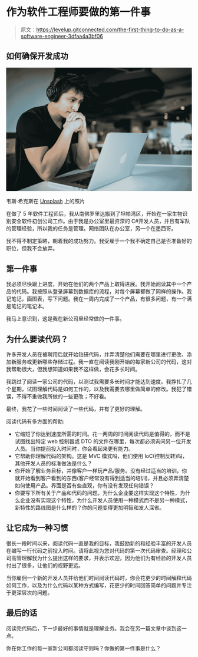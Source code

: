 # 作为软件工程师要做的第一件事

> 原文：<https://levelup.gitconnected.com/the-first-thing-to-do-as-a-software-engineer-3dfaa4a3bf06>

## 如何确保开发成功

![](img/8d6f1b82c7001874aa9954c39ca57735.png)

韦斯·希克斯在 [Unsplash](https://unsplash.com?utm_source=medium&utm_medium=referral) 上的照片

在做了 5 年软件工程师后，我从南佛罗里达搬到了坦帕湾区，开始在一家生物识别安全软件初创公司工作。由于我是办公室里最资深的 C#开发人员，并且有军队的管理经验，所以我的任务是管理。网络团队在办公室，另一个在墨西哥。

我不得不制定策略，朝着我的成功努力。我受雇于一个我不确定自己是否准备好的职位，但我不会放弃。

## 第一件事

我必须尽快跟上进度，开始在他们的两个产品上取得进展。我开始阅读其中一个产品的代码。我按照从登录屏幕到数据库的流程，对每个屏幕都做了同样的操作。我记笔记，画图表，写下问题。我在一周内完成了一个产品，有很多问题，有一个满是笔记的笔记本。

我马上意识到，这是我在新公司里经常做的一件事。

## 为什么要读代码？

许多开发人员在被聘用后就开始钻研代码，并弄清楚他们需要在哪里进行更改、添加新服务或更新哪些存储过程。我一直在阅读我刚开始的每家新公司的代码，这对我帮助很大，但我想知道如果我不这样做，会花多长时间。

我跳过了阅读一家公司的代码，以测试我需要多长时间才能达到速度。我挣扎了几个星期，试图理解代码是如何工作的，以及我需要去哪里做简单的修改。我犯了错误，不得不重做我所做的一些更改；不好看。

最终，我花了一些时间阅读了一些代码，并有了更好的理解。

阅读代码有多方面的帮助:

*   它缩短了你达到速度所需的时间。花一两周的时间阅读代码是值得的，而不是试图找出特定 web 控制器或 DTO 的文件在哪里，每次都必须询问另一位开发人员。当你提前投入时间时，你会看起来更有能力。
*   它帮助你理解代码的架构。这是 MVC 模式吗，他们使用 IoC(控制反转)吗，其他开发人员的标准做法是什么？
*   你开始了解业务目标，并像客户一样玩产品/服务。没有经过适当的培训，你就开始看到客户看到的东西(客户经常没有得到适当的培训)，并且必须弄清楚如何使用产品。界面是否有些直观，你有没有发现任何错误？
*   你要写下所有关于产品和代码的问题。为什么企业要这样实现这个特性，为什么企业没有实现这个特性，为什么开发人员使用一种模式而不是另一种模式，新特性的路线图是什么样的？你的问题变得更加明智和发人深省。

## 让它成为一种习惯

很长一段时间以来，阅读代码一直是我的目标，我鼓励新的和经验丰富的开发人员在编写一行代码之前投入时间。请将此视为您对代码的第一次代码审查。经理和公司高管理解我为什么提出这样的要求，并表示欢迎，因为他们为有经验的开发人员付出了很多，让他们的视野更远。

当你雇佣一个新的开发人员并给他们时间阅读代码时，你会花更少的时间解释代码如何工作，以及为什么代码以某种方式编写，花更少的时间回答简单的问题并专注于更深层次的问题。

## 最后的话

阅读完代码后，下一步最好的事情就是理解业务。我会在另一篇文章中谈到这一点。

你在你工作的每一家新公司都阅读守则吗？你做的第一件事是什么？